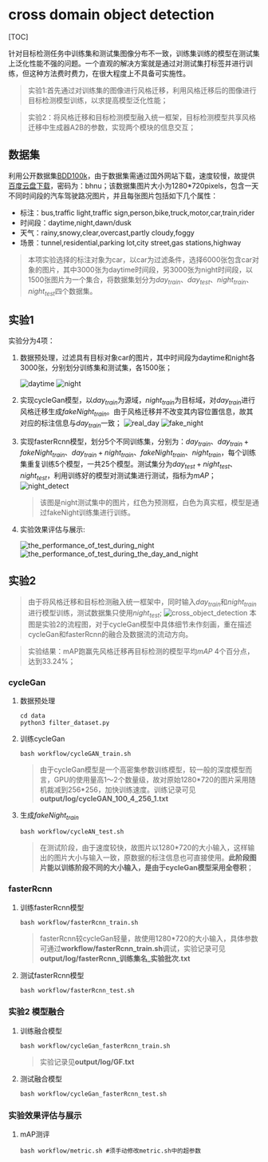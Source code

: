 # cross domain object detection
[TOC]

针对目标检测任务中训练集和测试集图像分布不一致，训练集训练的模型在测试集上泛化性能不强的问题。一个直观的解决方案就是通过对测试集打标签并进行训练，但这种方法费时费力，在很大程度上不具备可实施性。

>实验1:首先通过对训练集的图像进行风格迁移，利用风格迁移后的图像进行目标检测模型训练，以求提高模型泛化性能；

>实验2：将风格迁移和目标检测模型融入统一框架，目标检测模型共享风格迁移中生成器A2B的参数，实现两个模块的信息交互；

## 数据集
利用公开数据集[BDD100k](https://bair.berkeley.edu/blog/2018/05/30/bdd/)，由于数据集需通过国外网站下载，速度较慢，故提供[百度云盘下载](https://pan.baidu.com/s/1QqpkOAlsx75YMiBLJGnohw)，密码为：bhnu；该数据集图片大小为1280\*720pixels，包含一天不同时间段的汽车驾驶路况图片，并且每张图片包括如下几个属性：
* 标注：bus,traffic light,traffic sign,person,bike,truck,motor,car,train,rider
* 时间段：daytime,night,dawn/dusk
* 天气：rainy,snowy,clear,overcast,partly cloudy,foggy
* 场景：tunnel,residential,parking lot,city street,gas stations,highway
> 本项实验选择的标注对象为car，以car为过滤条件，选择6000张包含car对象的图片，其中3000张为daytime时间段，另3000张为night时间段，以1500张图片为一个集合，将数据集划分为$day_{train}$、$day_{test}$、$night_{train}$、$night_{test}$四个数据集。

## 实验1
实验分为4项：
1. 数据预处理，过滤具有目标对象car的图片，其中时间段为daytime和night各3000张，分别划分训练集和测试集，各1500张；
   
   ![](./image/daytime.jpg "daytime") ![](./image/night.jpg "night") 
2. 实现cycleGan模型，以$day_{train}$为源域，$night_{train}$为目标域，对$day_{train}$进行风格迁移生成$fakeNight_{train}$。由于风格迁移并不改变其内容位置信息，故其对应的标注信息与$day_{train}$一致；
   ![](./image/real_day.jpg "real_day") ![](./image/fake_night.jpg "fake_night") 
3. 实现fasterRcnn模型，划分5个不同训练集，分别为：$day_{train}$、$day_{train}+fakeNight_{train}$、$day_{train}+night_{train}$、$fakeNight_{train}$、$night_{train}$，每个训练集重复训练5个模型，一共25个模型。测试集分为$day_{test}+night_{test}$、$night_{test}$，利用训练好的模型对测试集进行测试，指标为$mAP$；
   ![](./image/detect_boxes.jpg "night_detect")
   > 该图是night测试集中的图片，红色为预测框，白色为真实框，模型是通过fakeNight训练集进行训练。
   
4. 实验效果评估与展示:

   ![](./image/the_performance_of_test_during_night.jpg "the_performance_of_test_during_night") 
   ![](./image/the_performance_of_test_during_the_day_and_night.jpg "the_performance_of_test_during_the_day_and_night")
## 实验2
> 由于将风格迁移和目标检测融入统一框架中，同时输入$day_{train}$和$night_{train}$进行模型训练，测试数据集只使用$night_{test}$;
![](./image/cross_object_detection.jpg "cross_object_detection")
> 本图是实验2的流程图，对于cycleGan模型中具体细节未作刻画，重在描述cycleGan和fasterRcnn的融合及数据流的流动方向。

> 实验结果：mAP跑赢先风格迁移再目标检测的模型平均$mAP$ 4个百分点，达到33.24%；
### cycleGan
1. 数据预处理
   ````
   cd data
   python3 filter_dataset.py
   ````
2. 训练cycleGan
   ````
   bash workflow/cycleGAN_train.sh
   ````
   > 由于cycleGan模型是一个高密集参数训练模型，较一般的深度模型而言，GPU的使用量高1～2个数量级，故对原始1280\*720的图片采用随机裁减到256\*256，加快训练速度。训练记录可见**output/log/cycleGAN_100_4_256_1.txt**
3. 生成$fakeNight_{train}$
   ````
   bash workflow/cycleAN_test.sh
   ````
   > 在测试阶段，由于速度较快，故图片以1280\*720的大小输入，这样输出的图片大小与输入一致，原数据的标注信息也可直接使用。**此阶段图片能以训练阶段不同的大小输入，是由于cycleGan模型采用全卷积**；
### fasterRcnn
1. 训练fasterRcnn模型
   ````
   bash workflow/fasterRcnn_train.sh
   ````
   > fasterRcnn较cycleGan轻量，故使用1280\*720的大小输入，具体参数可通过**workflow/fasterRcnn_train.sh**调试，实验记录可见**output/log/fasterRcnn_训练集名_实验批次.txt**
2. 测试fasterRcnn模型
   ````
   bash workflow/fasterRcnn_test.sh
   ````
   
### 实验2 模型融合
1. 训练融合模型
   ````
   bash workflow/cycleGan_fasterRcnn_train.sh
   ````
   > 实验记录见**output/log/GF.txt**
2. 测试融合模型
   ````
   bash workflow/cycleGan_fasterRcnn_test.sh
   ````

### 实验效果评估与展示
1. mAP测评
   ````
   bash workflow/metric.sh #须手动修改metric.sh中的超参数
   ````

   
   


